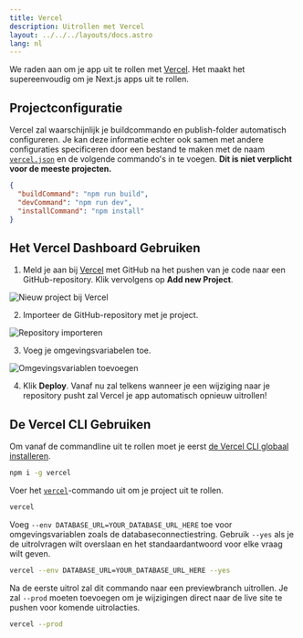 ```yaml
---
title: Vercel
description: Uitrollen met Vercel
layout: ../../../layouts/docs.astro
lang: nl
---
```


We raden aan om je app uit te rollen met [Vercel](https://vercel.com/?utm_source=t3-oss&utm_campaign=oss). Het maakt het supereenvoudig om je Next.js apps uit te rollen.

## Projectconfiguratie

Vercel zal waarschijnlijk je buildcommando en publish-folder automatisch configureren. Je kan deze informatie echter ook samen met andere configuraties specificeren door een bestand te maken met de naam [`vercel.json`](https://vercel.com/docs/project-configuration) en de volgende commando's in te voegen. **Dit is niet verplicht voor de meeste projecten.**

```json
{
  "buildCommand": "npm run build",
  "devCommand": "npm run dev",
  "installCommand": "npm install"
}
```

## Het Vercel Dashboard Gebruiken

1. Meld je aan bij [Vercel](https://vercel.com/?utm_source=t3-oss&utm_campaign=oss) met GitHub na het pushen van je code naar een GitHub-repository. Klik vervolgens op **Add new Project**.

![Nieuw project bij Vercel](/images/vercel-new-project.webp)

2. Importeer de GitHub-repository met je project.

![Repository importeren](/images/vercel-import-project.webp)

3. Voeg je omgevingsvariabelen toe.

![Omgevingsvariablen toevoegen](/images/vercel-env-vars.webp)

4. Klik **Deploy**. Vanaf nu zal telkens wanneer je een wijziging naar je repository pusht zal Vercel je app automatisch opnieuw uitrollen!

## De Vercel CLI Gebruiken

Om vanaf de commandline uit te rollen moet je eerst [de Vercel CLI globaal installeren](https://vercel.com/docs/cli#installing-vercel-cli).

```bash
npm i -g vercel
```

Voer het [`vercel`](https://vercel.com/docs/cli/deploying-from-cli)-commando uit om je project uit te rollen.

```bash
vercel
```

Voeg `--env DATABASE_URL=YOUR_DATABASE_URL_HERE` toe voor omgevingsvariablen zoals de databaseconnectiestring. Gebruik `--yes` als je de uitrolvragen wilt overslaan en het standaardantwoord voor elke vraag wilt geven.

```bash
vercel --env DATABASE_URL=YOUR_DATABASE_URL_HERE --yes
```

Na de eerste uitrol zal dit commando naar een previewbranch uitrollen. Je zal `--prod` moeten toevoegen om je wijzigingen direct naar de live site te pushen voor komende uitrolacties.

```bash
vercel --prod
```

